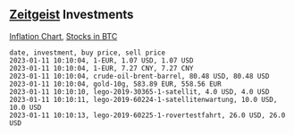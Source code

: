 ## [Zeitgeist](index.html) Investments

[Inflation Chart](https://inflationchart.com),
[Stocks in BTC](https://stonksinbtc.xyz/)

```
date, investment, buy price, sell price
2023-01-11 10:10:04, 1-EUR, 1.07 USD, 1.07 USD
2023-01-11 10:10:04, 1-EUR, 7.27 CNY, 7.27 CNY
2023-01-11 10:10:04, crude-oil-brent-barrel, 80.48 USD, 80.48 USD
2023-01-11 10:10:04, gold-10g, 583.89 EUR, 558.56 EUR
2023-01-11 10:10:10, lego-2019-30365-1-satellit, 4.0 USD, 4.0 USD
2023-01-11 10:10:11, lego-2019-60224-1-satellitenwartung, 10.0 USD, 10.0 USD
2023-01-11 10:10:13, lego-2019-60225-1-rovertestfahrt, 26.0 USD, 26.0 USD
```

